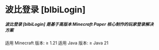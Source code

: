 # 波比登录 [blbiLogin]

##### 波比登录 [blbiLogin] 是基于高版本 Minecraft Paper 核心制作的玩家登录解决方案

适用 Minecraft 版本: ≥ 1.21
适用 Java 版本: ≥ Java 21